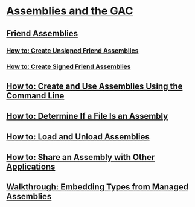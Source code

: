 # [Assemblies and the GAC](index.md)
## [Friend Assemblies](friend-assemblies.md)
### [How to: Create Unsigned Friend Assemblies](how-to-create-unsigned-friend-assemblies.md)
### [How to: Create Signed Friend Assemblies](how-to-create-signed-friend-assemblies.md)
## [How to: Create and Use Assemblies Using the Command Line](how-to-create-and-use-assemblies-using-the-command-line.md)
## [How to: Determine If a File Is an Assembly](how-to-determine-if-a-file-is-an-assembly.md)
## [How to: Load and Unload Assemblies](how-to-load-and-unload-assemblies.md)
## [How to: Share an Assembly with Other Applications](how-to-share-an-assembly-with-other-applications.md)
## [Walkthrough: Embedding Types from Managed Assemblies](walkthrough-embedding-types-from-managed-assemblies-in-vs.md)
